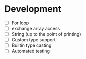 # Development

- [ ] For loop
- [ ] exchange array access
- [ ] String (up to the point of printing)
- [ ] Custom type support
- [ ] Builtin type casting
- [ ] Automated testing
